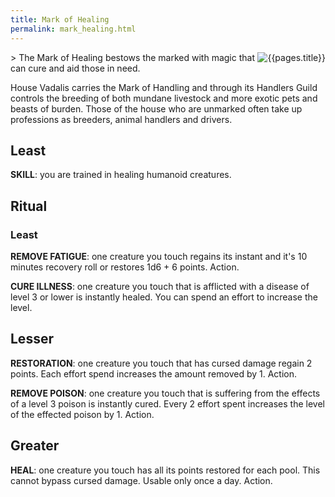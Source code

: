 ```yaml
---
title: Mark of Healing
permalink: mark_healing.html
---
```

<img src="images/dragonmarks/{{page.title}}.jpg" alt='{{pages.title}}' style="float:right">
> The Mark of Healing bestows the marked with magic that can cure and aid those in need.

House Vadalis carries the Mark of Handling and through its Handlers Guild controls the breeding of both mundane livestock and more exotic pets and beasts of burden. Those of the house who are unmarked often take up professions as breeders, animal handlers and drivers.

## Least
**SKILL**: you are trained in healing humanoid creatures.

## Ritual
### Least
**REMOVE FATIGUE**: one creature you touch regains its instant and it's 10 minutes recovery roll or restores 1d6 + 6 points. Action.

**CURE ILLNESS**: one creature you touch that is afflicted with a disease of level 3 or lower is instantly healed. You can spend an effort to increase the level.

## Lesser
**RESTORATION**: one creature you touch that has cursed damage regain 2 points. Each effort spend increases the amount removed by 1. Action.

**REMOVE POISON**: one creature you touch that is suffering from the effects of a level 3 poison is instantly cured. Every 2 effort spent increases the level of the effected poison by 1. Action.

## Greater
**HEAL**: one creature you touch has all its points restored for each pool. This cannot bypass cursed damage. Usable only once a day. Action.